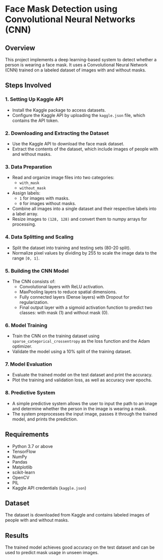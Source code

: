 # Face Mask Detection using Convolutional Neural Networks (CNN)

## Overview
This project implements a deep learning-based system to detect whether a person is wearing a face mask. It uses a Convolutional Neural Network (CNN) trained on a labeled dataset of images with and without masks.

## Steps Involved

### 1. **Setting Up Kaggle API**
- Install the Kaggle package to access datasets.
- Configure the Kaggle API by uploading the `kaggle.json` file, which contains the API token.

### 2. **Downloading and Extracting the Dataset**
- Use the Kaggle API to download the face mask dataset.
- Extract the contents of the dataset, which include images of people with and without masks.

### 3. **Data Preparation**
- Read and organize image files into two categories:
  - `with_mask`
  - `without_mask`
- Assign labels:
  - `1` for images with masks.
  - `0` for images without masks.
- Combine all images into a single dataset and their respective labels into a label array.
- Resize images to `(128, 128)` and convert them to numpy arrays for processing.

### 4. **Data Splitting and Scaling**
- Split the dataset into training and testing sets (80-20 split).
- Normalize pixel values by dividing by 255 to scale the image data to the range `[0, 1]`.

### 5. **Building the CNN Model**
- The CNN consists of:
  - Convolutional layers with ReLU activation.
  - MaxPooling layers to reduce spatial dimensions.
  - Fully connected layers (Dense layers) with Dropout for regularization.
  - Final output layer with a sigmoid activation function to predict two classes: with mask (1) and without mask (0).

### 6. **Model Training**
- Train the CNN on the training dataset using `sparse_categorical_crossentropy` as the loss function and the Adam optimizer.
- Validate the model using a 10% split of the training dataset.

### 7. **Model Evaluation**
- Evaluate the trained model on the test dataset and print the accuracy.
- Plot the training and validation loss, as well as accuracy over epochs.

### 8. **Predictive System**
- A simple predictive system allows the user to input the path to an image and determine whether the person in the image is wearing a mask.
- The system preprocesses the input image, passes it through the trained model, and prints the prediction.

## Requirements
- Python 3.7 or above
- TensorFlow
- NumPy
- Pandas
- Matplotlib
- scikit-learn
- OpenCV
- PIL
- Kaggle API credentials (`kaggle.json`)

## Dataset
The dataset is downloaded from Kaggle and contains labeled images of people with and without masks.

## Results
The trained model achieves good accuracy on the test dataset and can be used to predict mask usage in unseen images.

